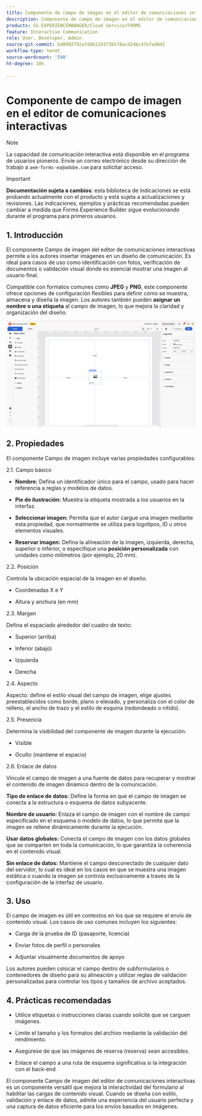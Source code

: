 ```yaml
---
title: Componente de campo de imagen en el editor de comunicaciones interactivas
description: Componente de campo de imagen en el editor de comunicaciones interactivas de AEM Forms para permitir a los autores insertar imágenes en un diseño de comunicación.
products: SG_EXPERIENCEMANAGER/Cloud Service/FORMS
feature: Interactive Communication
role: User, Developer, Admin
source-git-commit: bd8992792afddb2243736578acd24bc47efad842
workflow-type: tm+mt
source-wordcount: '598'
ht-degree: 10%

---
```



# Componente de campo de imagen en el editor de comunicaciones interactivas

>[!NOTE]
>
> La capacidad de comunicación interactiva está disponible en el programa de usuarios pioneros. Envíe un correo electrónico desde su dirección de trabajo a `aem-forms-ea@adobe.com` para solicitar acceso.

>[!IMPORTANT]
>
> **Documentación sujeta a cambios**: esta biblioteca de indicaciones se está probando actualmente con el producto y está sujeta a actualizaciones y revisiones. Las indicaciones, ejemplos y prácticas recomendadas pueden cambiar a medida que Forms Experience Builder sigue evolucionando durante el programa para primeros usuarios.

## &#x200B;1. Introducción

El componente Campo de imagen del editor de comunicaciones interactivas permite a los autores insertar imágenes en un diseño de comunicación. Es ideal para casos de uso como identificación con fotos, verificación de documentos o validación visual donde es esencial mostrar una imagen al usuario final.

Compatible con formatos comunes como **JPEG** y **PNG**, este componente ofrece opciones de configuración flexibles para definir cómo se muestra, almacena y diseña la imagen. Los autores también pueden **asignar un nombre o una etiqueta** al campo de imagen, lo que mejora la claridad y organización del diseño.

![Buscar documento CI](/help/forms/interactive-communication/assets/imagefield.png)

## &#x200B;2. Propiedades

El componente Campo de imagen incluye varias propiedades configurables:

2.1. Campo básico

- **Nombre:** Defina un identificador único para el campo, usado para hacer referencia a reglas y modelos de datos.

- **Pie de ilustración:** Muestra la etiqueta mostrada a los usuarios en la interfaz.

- **Seleccionar imagen:** Permita que el autor cargue una imagen mediante esta propiedad, que normalmente se utiliza para logotipos, ID u otros elementos visuales.

- **Reservar imagen:** Defina la alineación de la imagen, izquierda, derecha, superior o inferior, o especifique una **posición personalizada** con unidades como milímetros (por ejemplo, 20 mm).

2.2. Posición

Controla la ubicación espacial de la imagen en el diseño.

- Coordenadas X e Y

- Altura y anchura (en mm)

2.3. Margen

Defina el espaciado alrededor del cuadro de texto:

- Superior (arriba)

- Inferior (abajo)

- Izquierda

- Derecha

2.4. Aspecto

Aspecto: define el estilo visual del campo de imagen, elige ajustes preestablecidos como borde, plano o elevado, y personaliza con el color de relleno, el ancho de trazo y el estilo de esquina (redondeado o nítido).

2.5. Presencia

Determina la visibilidad del componente de imagen durante la ejecución.

- Visible

- Oculto (mantiene el espacio)

2.6. Enlace de datos

Vincule el campo de imagen a una fuente de datos para recuperar y mostrar el contenido de imagen dinámico dentro de la comunicación.

**Tipo de enlace de datos:** Define la forma en que el campo de imagen se conecta a la estructura o esquema de datos subyacente.

**Nombre de usuario:** Enlaza el campo de imagen con el nombre de campo especificado en el esquema o modelo de datos, lo que permite que la imagen se rellene dinámicamente durante la ejecución.

**Usar datos globales:** Conecta el campo de imagen con los datos globales que se comparten en toda la comunicación, lo que garantiza la coherencia en el contenido visual.

**Sin enlace de datos:** Mantiene el campo desconectado de cualquier dato del servidor, lo cual es ideal en los casos en que se muestra una imagen estática o cuando la imagen se controla exclusivamente a través de la configuración de la interfaz de usuario.

## &#x200B;3. Uso

El campo de imagen es útil en contextos en los que se requiere el envío de contenido visual. Los casos de uso comunes incluyen los siguientes:

- Carga de la prueba de ID (pasaporte, licencia)

- Enviar fotos de perfil o personales

- Adjuntar visualmente documentos de apoyo

Los autores pueden colocar el campo dentro de subformularios o contenedores de diseño para su alineación y utilizar reglas de validación personalizadas para controlar los tipos y tamaños de archivo aceptados.

## &#x200B;4. Prácticas recomendadas

- Utilice etiquetas o instrucciones claras cuando solicite que se carguen imágenes.

- Limite el tamaño y los formatos del archivo mediante la validación del rendimiento.

- Asegúrese de que las imágenes de reserva (reserva) sean accesibles.

- Enlace el campo a una ruta de esquema significativa si la integración con el back-end

El componente Campo de imagen del editor de comunicaciones interactivas es un componente versátil que mejora la interactividad del formulario al habilitar las cargas de contenido visual. Cuando se diseña con estilo, validación y enlace de datos, admite una experiencia del usuario perfecta y una captura de datos eficiente para los envíos basados en imágenes.




